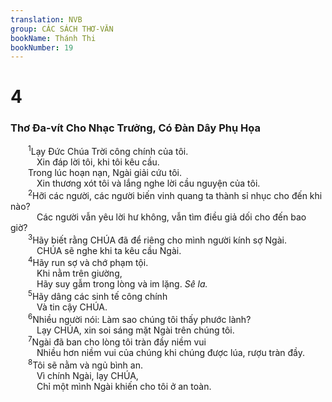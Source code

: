 ```yaml
---
translation: NVB
group: CÁC SÁCH THƠ-VĂN
bookName: Thánh Thi 
bookNumber: 19
---
```


<div class="title"><h1>4</h1><h3>Thơ Đa-vít Cho Nhạc Trưởng, Có Đàn Dây Phụ Họa </h3></div>
<span class="verse thi_4_1">  <sup>1</sup>Lạy Đức Chúa Trời công chính của tôi. <br/>   Xin đáp lời tôi, khi tôi kêu cầu. <br/>  Trong lúc hoạn nạn, Ngài giải cứu tôi. <br/>   Xin thương xót tôi và lắng nghe lời cầu nguyện của tôi. <br/></span>
<span class="verse thi_4_2">  <sup>2</sup>Hỡi các người, các người biến vinh quang ta thành sỉ nhục cho đến khi nào? <br/>   Các người vẫn yêu lời hư không, vẫn tìm điều giả dối cho đến bao giờ? <br/></span>
<span class="verse thi_4_3">  <sup>3</sup>Hãy biết rằng CHÚA đã để riêng cho mình người kính sợ Ngài. <br/>   CHÚA sẽ nghe khi ta kêu cầu Ngài. <br/></span>
<span class="verse thi_4_4">  <sup>4</sup>Hãy run sợ và chớ phạm tội. <br/>   Khi nằm trên giường, <br/>   Hãy suy gẫm trong lòng và im lặng. <i>Sê la.</i><br/></span>
<span class="verse thi_4_5">  <sup>5</sup>Hãy dâng các sinh tế công chính <br/>   Và tin cậy CHÚA. <br/></span>
<span class="verse thi_4_6">  <sup>6</sup>Nhiều người nói: Làm sao chúng tôi thấy phước lành? <br/>   Lạy CHÚA, xin soi sáng mặt Ngài trên chúng tôi. <br/></span>
<span class="verse thi_4_7">  <sup>7</sup>Ngài đã ban cho lòng tôi tràn đầy niềm vui <br/>   Nhiều hơn niềm vui của chúng khi chúng được lúa, rượu tràn đầy. <br/></span>
<span class="verse thi_4_8">  <sup>8</sup>Tôi sẽ nằm và ngủ bình an. <br/>   Vì chính Ngài, lạy CHÚA, <br/>   Chỉ một mình Ngài khiến cho tôi ở an toàn. <br/></span>
